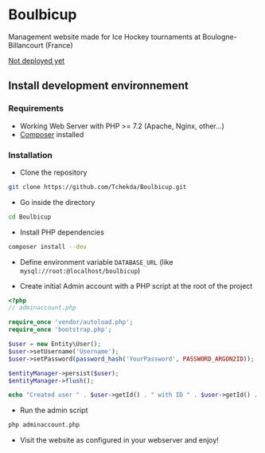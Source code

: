 # Boulbicup

Management website made for Ice Hockey tournaments at Boulogne-Billancourt (France)

[Not deployed yet](http://boulbicup.fr)

## Install development environnement

### Requirements
* Working Web Server with PHP >= 7.2 (Apache, Nginx, other...)
* [Composer](https://getcomposer.org/doc/00-intro.md) installed

### Installation
* Clone the repository 
```bash
git clone https://github.com/Tchekda/Boulbicup.git
```

* Go inside the directory 
```bash
cd Boulbicup
```

* Install PHP dependencies
```bash
composer install --dev
```

* Define environment variable `DATABASE_URL` (like `mysql://root:@localhost/boulbicup`)

* Create initial Admin account with a PHP script at the root of the project
```php
<?php
// adminaccount.php

require_once 'vendor/autoload.php';
require_once 'bootstrap.php';

$user = new Entity\User();
$user->setUsername('Username');
$user->setPassword(password_hash('YourPassword', PASSWORD_ARGON2ID));

$entityManager->persist($user);
$entityManager->flush();

echo "Created user " . $user->getId() . " with ID " . $user->getId() . "\r\n";
```
* Run the admin script
```bash
php adminaccount.php
```
* Visit the website as configured in your webserver and enjoy!